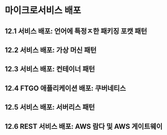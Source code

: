# 마이크로서비스 배포

## 12.1 서비스 배포: 언어에 특정ㅈ한 패키징 포캣 패턴

## 12.2 서비스 배포: 가상 머신 패턴

## 12.3 서비스 배포: 컨테이너 패턴

## 12.4 FTGO 애플리케이션 배포: 쿠버네티스

## 12.5 서비스 배포: 서버리스 패턴

## 12.6 REST 서비스 배포: AWS 람다 및 AWS 게이트웨이

